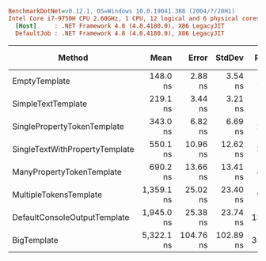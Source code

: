 ``` ini

BenchmarkDotNet=v0.12.1, OS=Windows 10.0.19041.388 (2004/?/20H1)
Intel Core i7-9750H CPU 2.60GHz, 1 CPU, 12 logical and 6 physical cores
  [Host]     : .NET Framework 4.8 (4.8.4180.0), X86 LegacyJIT
  DefaultJob : .NET Framework 4.8 (4.8.4180.0), X86 LegacyJIT


```
|                         Method |       Mean |     Error |    StdDev | Ratio | RatioSD |  Gen 0 | Gen 1 | Gen 2 | Allocated |
|------------------------------- |-----------:|----------:|----------:|------:|--------:|-------:|------:|------:|----------:|
|                  EmptyTemplate |   148.0 ns |   2.88 ns |   3.54 ns |  1.00 |    0.00 | 0.0267 |     - |     - |     140 B |
|             SimpleTextTemplate |   219.1 ns |   3.44 ns |   3.21 ns |  1.48 |    0.05 | 0.0479 |     - |     - |     252 B |
|    SinglePropertyTokenTemplate |   343.0 ns |   6.82 ns |   6.69 ns |  2.32 |    0.08 | 0.0625 |     - |     - |     328 B |
| SingleTextWithPropertyTemplate |   550.1 ns |  10.96 ns |  12.62 ns |  3.72 |    0.08 | 0.1183 |     - |     - |     625 B |
|      ManyPropertyTokenTemplate |   690.2 ns |  13.66 ns |  13.41 ns |  4.66 |    0.16 | 0.1259 |     - |     - |     665 B |
|         MultipleTokensTemplate | 1,359.1 ns |  25.02 ns |  23.40 ns |  9.18 |    0.31 | 0.2213 |     - |     - |    1166 B |
|   DefaultConsoleOutputTemplate | 1,945.0 ns |  25.38 ns |  23.74 ns | 13.14 |    0.43 | 0.2804 |     - |     - |    1478 B |
|                    BigTemplate | 5,322.1 ns | 104.76 ns | 102.89 ns | 35.93 |    1.08 | 0.7935 |     - |     - |    4182 B |
